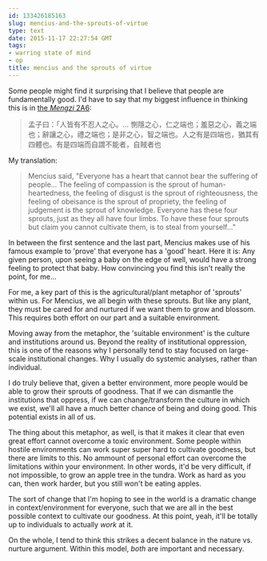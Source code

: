 ```yaml
---
id: 133426185163
slug: mencius-and-the-sprouts-of-virtue
type: text
date: 2015-11-17 22:27:54 GMT
tags:
- warring state of mind
- op
title: mencius and the sprouts of virtue
---
```

Some people might find it surprising that I believe that people are fundamentally good. I'd have to say that my biggest influence in thinking this is in [the *Mengzi* 2A6][1]:

> 孟子曰：「人皆有不忍人之心。... 惻隱之心，仁之端也；羞惡之心，義之端也；辭讓之心，禮之端也；是非之心，智之端也。人之有是四端也，猶其有四體也。有是四端而自謂不能者，自賊者也

My translation:

> Mencius said, "Everyone has a heart that cannot bear the suffering of people... The feeling of compassion is the sprout of human-heartedness, the feeling of disgust is the sprout of righteousness, the feeling of obeisance is the sprout of propriety, the feeling of judgement is the sprout of knowledge. Everyone has these four sprouts, just as they all have four limbs. To have these four sprouts but claim you cannot cultivate them, is to steal from yourself..."

In between the first sentence and the last part, Mencius makes use of his famous example to 'prove' that everyone has a 'good' heart. Here it is: Any given person, upon seeing a baby on the edge of well, would have a strong feeling to protect that baby. How convincing you find this isn't really the point, for me...

For me, a key part of this is the agricultural/plant metaphor of 'sprouts' within us. For Mencius, we all begin with these sprouts. But like any plant, they must be cared for and nurtured if we want them to grow and blossom. This requires both effort on our part and a suitable environment.

Moving away from the metaphor, the 'suitable environment' is the culture and institutions around us. Beyond the reality of institutional oppression, this is one of the reasons why I personally tend to stay focused on large-scale institutional changes. Why I usually do systemic analyses, rather than individual.

I do truly believe that, given a better environment, more people would be able to grow their sprouts of goodness. That if we can dismantle the institutions that oppress, if we can change/transform the culture in which we exist, we'll all have a much better chance of being and doing good. This potential exists in all of us.

The thing about this metaphor, as well, is that it makes it clear that even great effort cannot overcome a toxic environment. Some people within hostile environments can work super super hard to cultivate goodness, but there are limits to this. No ammount of personal effort can overcome the limitations within your environment. In other words, it'd be very difficult, if not impossible, to grow an apple tree in the tundra. Work as hard as you can, then work harder, but you still won't be eating apples.

The sort of change that I'm hoping to see in the world is a dramatic change in context/environment for everyone, such that we are all in the best possible context to cultivate our goodness. At this point, yeah, it'll be totally up to individuals to actually *work* at it.

On the whole, I tend to think this strikes a decent balance in the nature vs. nurture argument. Within this model, *both* are important and necessary.

[1]: http://ctext.org/mengzi/gong-sun-chou-i#n1634